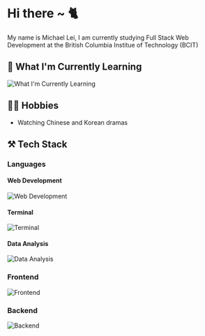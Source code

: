 # Hi there ~ 🐈
My name is Michael Lei, I am currently studying Full Stack Web Development at the British Columbia Institue of Technology (BCIT)

## 🤯 What I'm Currently Learning
![What I'm Currently Learning](https://skillicons.dev/icons?i=ts,react,mysql,mongodb,deno,php)

## 👨‍💻 Hobbies
- Watching Chinese and Korean dramas

## ⚒️ Tech Stack
### Languages
#### Web Development
![Web Development](https://skillicons.dev/icons?i=html,css,javascript,webpack)
#### Terminal
![Terminal](https://skillicons.dev/icons?i=bash,powershell)
#### Data Analysis
![Data Analysis](https://skillicons.dev/icons?i=py,r)
### Frontend
![Frontend](https://skillicons.dev/icons?i=bootstrap,sass,ps,ai,figma)
### Backend
![Backend](https://skillicons.dev/icons?i=nodejs,express,pug)

<!--
**michaeleii/michaeleii** is a ✨ _special_ ✨ repository because its `README.md` (this file) appears on your GitHub profile.

Here are some ideas to get you started:

- 🔭 I’m currently working on ...
- 🌱 I’m currently learning ...
- 👯 I’m looking to collaborate on ...
- 🤔 I’m looking for help with ...
- 💬 Ask me about ...
- 📫 How to reach me: ...
- 😄 Pronouns: ...
- ⚡ Fun fact: ...
-->
